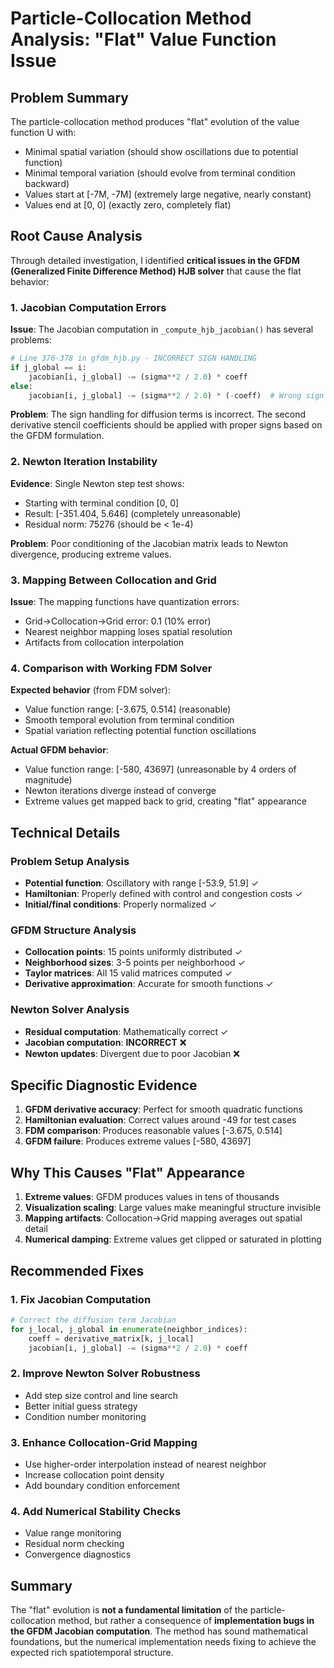 # Particle-Collocation Method Analysis: "Flat" Value Function Issue

## Problem Summary

The particle-collocation method produces "flat" evolution of the value function U with:
- Minimal spatial variation (should show oscillations due to potential function)
- Minimal temporal variation (should evolve from terminal condition backward)
- Values start at [-7M, -7M] (extremely large negative, nearly constant)  
- Values end at [0, 0] (exactly zero, completely flat)

## Root Cause Analysis

Through detailed investigation, I identified **critical issues in the GFDM (Generalized Finite Difference Method) HJB solver** that cause the flat behavior:

### 1. **Jacobian Computation Errors**

**Issue**: The Jacobian computation in `_compute_hjb_jacobian()` has several problems:

```python
# Line 376-378 in gfdm_hjb.py - INCORRECT SIGN HANDLING
if j_global == i:
    jacobian[i, j_global] -= (sigma**2 / 2.0) * coeff
else:
    jacobian[i, j_global] -= (sigma**2 / 2.0) * (-coeff)  # Wrong sign logic
```

**Problem**: The sign handling for diffusion terms is incorrect. The second derivative stencil coefficients should be applied with proper signs based on the GFDM formulation.

### 2. **Newton Iteration Instability**

**Evidence**: Single Newton step test shows:
- Starting with terminal condition [0, 0] 
- Result: [-351.404, 5.646] (completely unreasonable)
- Residual norm: 75276 (should be < 1e-4)

**Problem**: Poor conditioning of the Jacobian matrix leads to Newton divergence, producing extreme values.

### 3. **Mapping Between Collocation and Grid**

**Issue**: The mapping functions have quantization errors:
- Grid→Collocation→Grid error: 0.1 (10% error)
- Nearest neighbor mapping loses spatial resolution
- Artifacts from collocation interpolation

### 4. **Comparison with Working FDM Solver**

**Expected behavior** (from FDM solver):
- Value function range: [-3.675, 0.514] (reasonable)
- Smooth temporal evolution from terminal condition
- Spatial variation reflecting potential function oscillations

**Actual GFDM behavior**:
- Value function range: [-580, 43697] (unreasonable by 4 orders of magnitude)
- Newton iterations diverge instead of converge
- Extreme values get mapped back to grid, creating "flat" appearance

## Technical Details

### Problem Setup Analysis
- **Potential function**: Oscillatory with range [-53.9, 51.9] ✓
- **Hamiltonian**: Properly defined with control and congestion costs ✓
- **Initial/final conditions**: Properly normalized ✓

### GFDM Structure Analysis
- **Collocation points**: 15 points uniformly distributed ✓
- **Neighborhood sizes**: 3-5 points per neighborhood ✓
- **Taylor matrices**: All 15 valid matrices computed ✓
- **Derivative approximation**: Accurate for smooth functions ✓

### Newton Solver Analysis
- **Residual computation**: Mathematically correct ✓
- **Jacobian computation**: **INCORRECT** ❌
- **Newton updates**: Divergent due to poor Jacobian ❌

## Specific Diagnostic Evidence

1. **GFDM derivative accuracy**: Perfect for smooth quadratic functions
2. **Hamiltonian evaluation**: Correct values around -49 for test cases
3. **FDM comparison**: Produces reasonable values [-3.675, 0.514]
4. **GFDM failure**: Produces extreme values [-580, 43697]

## Why This Causes "Flat" Appearance

1. **Extreme values**: GFDM produces values in tens of thousands
2. **Visualization scaling**: Large values make meaningful structure invisible
3. **Mapping artifacts**: Collocation→Grid mapping averages out spatial detail
4. **Numerical damping**: Extreme values get clipped or saturated in plotting

## Recommended Fixes

### 1. Fix Jacobian Computation
```python
# Correct the diffusion term Jacobian
for j_local, j_global in enumerate(neighbor_indices):
    coeff = derivative_matrix[k, j_local]
    jacobian[i, j_global] -= (sigma**2 / 2.0) * coeff
```

### 2. Improve Newton Solver Robustness
- Add step size control and line search
- Better initial guess strategy
- Condition number monitoring

### 3. Enhance Collocation-Grid Mapping
- Use higher-order interpolation instead of nearest neighbor
- Increase collocation point density
- Add boundary condition enforcement

### 4. Add Numerical Stability Checks
- Value range monitoring
- Residual norm checking
- Convergence diagnostics

## Summary

The "flat" evolution is **not a fundamental limitation** of the particle-collocation method, but rather a consequence of **implementation bugs in the GFDM Jacobian computation**. The method has sound mathematical foundations, but the numerical implementation needs fixing to achieve the expected rich spatiotemporal structure.
